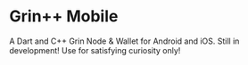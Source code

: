 # Grin++ Mobile
A Dart and C++ Grin Node &amp; Wallet for Android and iOS. 
Still in development! Use for satisfying curiosity only!
